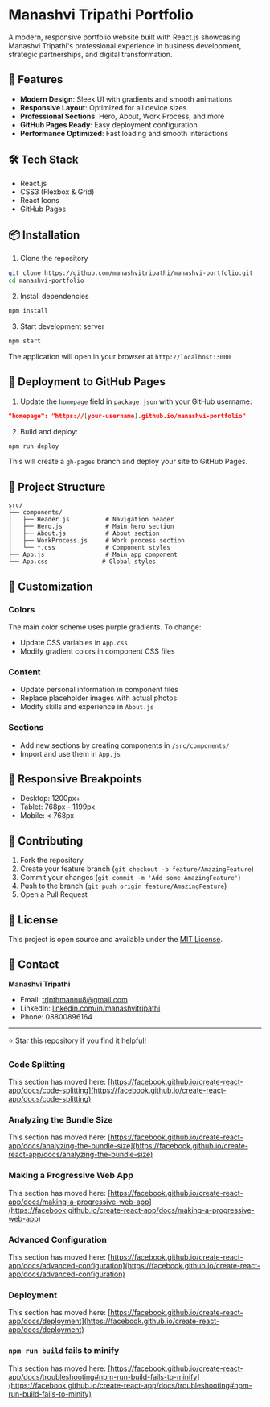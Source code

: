 # Manashvi Tripathi Portfolio

A modern, responsive portfolio website built with React.js showcasing Manashvi Tripathi's professional experience in business development, strategic partnerships, and digital transformation.

## 🚀 Features

- **Modern Design**: Sleek UI with gradients and smooth animations
- **Responsive Layout**: Optimized for all device sizes
- **Professional Sections**: Hero, About, Work Process, and more
- **GitHub Pages Ready**: Easy deployment configuration
- **Performance Optimized**: Fast loading and smooth interactions

## 🛠️ Tech Stack

- React.js
- CSS3 (Flexbox & Grid)
- React Icons
- GitHub Pages

## 📦 Installation

1. Clone the repository
```bash
git clone https://github.com/manashvitripathi/manashvi-portfolio.git
cd manashvi-portfolio
```

2. Install dependencies
```bash
npm install
```

3. Start development server
```bash
npm start
```

The application will open in your browser at `http://localhost:3000`

## 🚀 Deployment to GitHub Pages

1. Update the `homepage` field in `package.json` with your GitHub username:
```json
"homepage": "https://[your-username].github.io/manashvi-portfolio"
```

2. Build and deploy:
```bash
npm run deploy
```

This will create a `gh-pages` branch and deploy your site to GitHub Pages.

## 📁 Project Structure

```
src/
├── components/
│   ├── Header.js          # Navigation header
│   ├── Hero.js            # Main hero section
│   ├── About.js           # About section
│   ├── WorkProcess.js     # Work process section
│   └── *.css              # Component styles
├── App.js                 # Main app component
└── App.css               # Global styles
```

## 🎨 Customization

### Colors
The main color scheme uses purple gradients. To change:
- Update CSS variables in `App.css`
- Modify gradient colors in component CSS files

### Content
- Update personal information in component files
- Replace placeholder images with actual photos
- Modify skills and experience in `About.js`

### Sections
- Add new sections by creating components in `/src/components/`
- Import and use them in `App.js`

## 📱 Responsive Breakpoints

- Desktop: 1200px+
- Tablet: 768px - 1199px
- Mobile: < 768px

## 🤝 Contributing

1. Fork the repository
2. Create your feature branch (`git checkout -b feature/AmazingFeature`)
3. Commit your changes (`git commit -m 'Add some AmazingFeature'`)
4. Push to the branch (`git push origin feature/AmazingFeature`)
5. Open a Pull Request

## 📄 License

This project is open source and available under the [MIT License](LICENSE).

## 👤 Contact

**Manashvi Tripathi**
- Email: tripthmannu8@gmail.com
- LinkedIn: [linkedin.com/in/manashvitripathi](https://linkedin.com/in/manashvitripathi)
- Phone: 08800896164

---

⭐ Star this repository if you find it helpful!

### Code Splitting

This section has moved here: [https://facebook.github.io/create-react-app/docs/code-splitting](https://facebook.github.io/create-react-app/docs/code-splitting)

### Analyzing the Bundle Size

This section has moved here: [https://facebook.github.io/create-react-app/docs/analyzing-the-bundle-size](https://facebook.github.io/create-react-app/docs/analyzing-the-bundle-size)

### Making a Progressive Web App

This section has moved here: [https://facebook.github.io/create-react-app/docs/making-a-progressive-web-app](https://facebook.github.io/create-react-app/docs/making-a-progressive-web-app)

### Advanced Configuration

This section has moved here: [https://facebook.github.io/create-react-app/docs/advanced-configuration](https://facebook.github.io/create-react-app/docs/advanced-configuration)

### Deployment

This section has moved here: [https://facebook.github.io/create-react-app/docs/deployment](https://facebook.github.io/create-react-app/docs/deployment)

### `npm run build` fails to minify

This section has moved here: [https://facebook.github.io/create-react-app/docs/troubleshooting#npm-run-build-fails-to-minify](https://facebook.github.io/create-react-app/docs/troubleshooting#npm-run-build-fails-to-minify)
